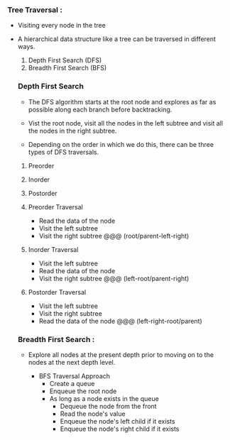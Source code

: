### Tree Traversal :
* Visiting every node in the tree
* A hierarchical data structure like a tree can be traversed in different ways.

    1. Depth First Search (DFS)
    2. Breadth First Search (BFS)


    ### Depth First Search
    * The DFS algorithm starts at the root node and explores as far as possible along each branch before backtracking.

    * Vist the root node, visit all the nodes in the left subtree and visit all the nodes in the right subtree.


    * Depending on the order in which we do this, there can be three types of DFS traversals.

    1. Preorder
    2. Inorder
    3. Postorder


    1. Preorder Traversal
        * Read the data of the node
        * Visit the left subtree
        * Visit the right subtree
            @@@ (root/parent-left-right)

    2. Inorder Traversal
        * Visit the left subtree
        * Read the data of the node
        * Visit the right subtree
            @@@ (left-root/parent-right)

    3. Postorder Traversal
        * Visit the left subtree
        * Visit the right subtree
        * Read the data of the node
            @@@ (left-right-root/parent)


    ### Breadth First Search :
    * Explore all nodes at the present depth prior to  moving on to the nodes at the next depth level.
        
        * BFS Traversal Approach
            * Create a queue
            * Enqueue the root node
            * As long as a node exists in the queue
                * Dequeue the node from the front
                * Read the node's value
                * Enqueue the node's left child if it exists
                * Enqueue the node's right child if it exists


            
 